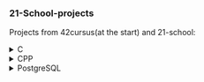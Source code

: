 ### 21-School-projects

Projects from 42cursus(at the start) and 21-school:

<details>
<summary>C</summary>

- :large_blue_circle: libft
  - recoding a few functions of the C standard library (esp. string related)
- :large_blue_circle: ft_printf
  - recoding printf
- :large_blue_circle: get_next_line 
  - function that reads content line by line from given file descriptor
- :large_blue_circle: push_swap
  - sorting data on a stack, with a limited set of instructions, and the smallest number of moves
- :large_blue_circle: pipex
  - transferring data via file descriptors, including pipes
- :large_blue_circle: so_long
  - a small 2D game, where textures, sprites and tiles are used
- :large_blue_circle: philosophers
  - [Dining philosophers problem](https://en.wikipedia.org/wiki/Dining_philosophers_problem)
- :large_blue_circle: minishell
  - create a simple shell(team project done in collaboration with chawke)
- :large_blue_circle: [cub3D](https://github.com/sinyana383/cub3d)
  - 3D graphical representation of a maze from a first-person perspective

</details>

<details>
<summary>CPP</summary>

- :green_circle: [CPP Modules](https://github.com/sinyana383/CPP-Modules)
  - dive into Object Oriented Programming
- :green_circle: [Photolab](https://github.com/sinyana383/PhotoLab)
  - Applying different filters to images
- :green_circle: [SimpleNavigator](https://github.com/sinyana383/SimpleNavigator)
  - Implementations of several basic algorithms on graphs

</details>

<details>
<summary>PostgreSQL</summary>

- :key: [PostgreSQL boot camp](https://github.com/sinyana383/PostgreSQL)
  - SQL Fundamentals
- :mortar_board: [Info21](https://github.com/sinyana383/Info21)
  -  create a database with data about School 21 and write procedures and functions to retrieve information, as well as procedures and triggers to change it

</details>
